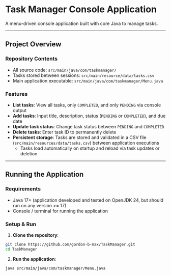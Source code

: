 # Task Manager Console Application

A menu-driven console application built with core Java to manage tasks.

---
## Project Overview

### Repository Contents
- All source code: `src/main/java/com/taskmanager/`
- Tasks stored between sessions: `src/main/resource/data/tasks.csv`
- Main application executable: `src/main/java/com/taskmanager/Menu.java`

### Features
- **List tasks**: View all tasks, only `COMPLETED`, and only `PENDING` via console output
- **Add tasks**: Input title, description, status (`PENDING` or `COMPLETED`), and due date
- **Update task status**: Change task status between `PENDING` and `COMPLETED`
- **Delete tasks**: Enter task ID to permanently delete
- **Persistent storage**: Tasks are stored and validated in a CSV file (`src/main/resources/data/tasks.csv`) between 
application executions
  - Tasks load automatically on startup and reload via task updates or deletion

---

## Running the Application

### Requirements
- Java 17+ (application developed and tested on OpenJDK 24, but should run on any version >= 17)
- Console / terminal for running the application


### Setup & Run
1. **Clone the repository**:

```bash
git clone https://github.com/gordon-b-max/TaskManager.git
cd TaskManager
```

2. **Run the application**:

```bash
java src/main/java/com/taskmanager/Menu.java
```